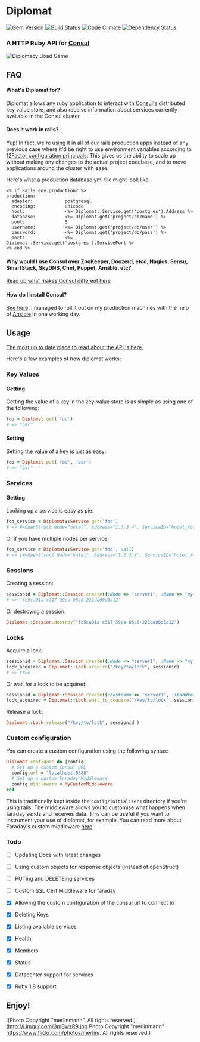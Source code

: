 # Diplomat
[![Gem Version](https://badge.fury.io/rb/diplomat.svg)](http://badge.fury.io/rb/diplomat) [![Build Status](https://travis-ci.org/WeAreFarmGeek/diplomat.svg?branch=master)](https://travis-ci.org/WeAreFarmGeek/diplomat) [![Code Climate](https://codeclimate.com/github/johnhamelink/diplomat.png)](https://codeclimate.com/github/WeAreFarmGeek/diplomat) [![Dependency Status](https://gemnasium.com/WeAreFarmGeek/diplomat.svg)](https://gemnasium.com/WeAreFarmGeek/diplomat)
### A HTTP Ruby API for [Consul](http://www.consul.io/)

![Diplomacy Boad Game](http://i.imgur.com/Nkuy4b7.jpg)


## FAQ

#### What's Diplomat for?

Diplomat allows any ruby application to interact with [Consul's](http://www.consul.io/) distributed key value store, and also receive information about services currently available in the Consul cluster.

#### Does it work in rails?

Yup! In fact, we're using it in all of our rails production apps instead of any previous case where it'd be right to use environment variables according to [12Factor configuration principals](http://12factor.net/config). This gives us the ability to scale up without making any changes to the actual project codebase, and to move applications around the cluster with ease.

Here's what a production database.yml file might look like:

```erb
<% if Rails.env.production? %>
production:
  adapter:            postgresql
  encoding:           unicode
  host:               <%= Diplomat::Service.get('postgres').Address %>
  database:           <%= Diplomat.get('project/db/name') %>
  pool:               5
  username:           <%= Diplomat.get('project/db/user') %>
  password:           <%= Diplomat.get('project/db/pass') %>
  port:               <%= Diplomat::Service.get('postgres').ServicePort %>
<% end %>
```

#### Why would I use Consul over ZooKeeper, Doozerd, etcd, Nagios, Sensu, SmartStack, SkyDNS, Chef, Puppet, Ansible, etc?

[Read up what makes Consul different here](http://www.consul.io/intro/vs/index.html)

#### How do I install Consul?

[See here](http://www.consul.io/intro/). I managed to roll it out on my production machines with the help of [Ansible](http://www.ansible.com/) in one working day.

## Usage

[The most up to date place to read about the API is here.](http://rubydoc.info/github/WeAreFarmGeek/diplomat)

Here's a few examples of how diplomat works:

### Key Values

#### Getting

Getting the value of a key in the key-value store is as simple as using one of the following:

```ruby
foo = Diplomat.get('foo')
# => "bar"
```

#### Setting

Setting the value of a key is just as easy:

```ruby
foo = Diplomat.put('foo', 'bar')
# => "bar"
```

### Services

#### Getting

Looking up a service is easy as pie:

```ruby
foo_service = Diplomat::Service.get('foo')
# => #<OpenStruct Node="hotel", Address="1.2.3.4", ServiceID="hotel_foo", ServiceName="foo", ServiceTags=["foo"], ServicePort=5432> 
```
Or if you have multiple nodes per service:

```ruby
foo_service = Diplomat::Service.get('foo', :all)
# => [#<OpenStruct Node="hotel", Address="1.2.3.4", ServiceID="hotel_foo", ServiceName="foo", ServiceTags=["foo"], ServicePort=5432>,#<OpenStruct Node="indigo", Address="1.2.3.5", ServiceID="indigo_foo", ServiceName="foo", ServiceTags=["foo"], ServicePort=5432>]
```

### Sessions

Creating a session:

```ruby
sessionid = Diplomat::Session.create({:Node => "server1", :Name => "my-lock"})
# => "fc5ca01a-c317-39ea-05e8-221da00d3a12"
```
Or destroying a session:

```ruby
Diplomat::Session.destroy("fc5ca01a-c317-39ea-05e8-221da00d3a12")
```

### Locks

Acquire a lock:

```ruby
sessionid = Diplomat::Session.create({:Node => "server1", :Name => "my-lock"})
lock_acquired = Diplomat::Lock.acquire("/key/to/lock", sessionid)
# => true
```
Or wait for a lock to be acquired:

```ruby
sessionid = Diplomat::Session.create({:hostname => "server1", :ipaddress => "4.4.4.4"})
lock_acquired = Diplomat::Lock.wait_to_acquire("/key/to/lock", sessionid)
```

Release a lock:

```ruby
Diplomat::Lock.release("/key/to/lock", sessionid )
```

### Custom configuration

You can create a custom configuration using the following syntax:

```ruby
Diplomat.configure do |config|
  # Set up a custom Consul URL
  config.url = "localhost:8888"
  # Set up a custom Faraday Middleware
  config.middleware = MyCustomMiddleware
end
```

This is traditionally kept inside the `config/initializers` directory if you're using rails. The middleware allows you to customise what happens when faraday sends and receives data. This can be useful if you want to instrument your use of diplomat, for example. You can read more about Faraday's custom middleware [here](http://stackoverflow.com/a/20973008).

### Todo

-  [ ] Updating Docs with latest changes
-  [ ] Using custom objects for response objects (instead of openStruct)
-  [ ] PUTing and DELETEing services
-  [ ] Custom SSL Cert Middleware for faraday
-  [x] Allowing the custom configuration of the consul url to connect to
-  [x] Deleting Keys
-  [x] Listing available services
-  [x] Health
-  [x] Members
-  [x] Status
-  [x] Datacenter support for services
-  [x] Ruby 1.8 support


## Enjoy!

![Photo Copyright "merlinmann". All rights reserved.](http://i.imgur.com/3mBwzR9.jpg Photo Copyright "merlinmann" https://www.flickr.com/photos/merlin/. All rights reserved.)
